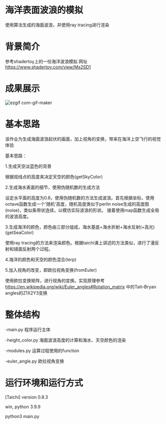 # 海洋表面波浪的模拟
使用算法生成的海面波浪，并使用ray tracing进行渲染
# 背景简介
参考shadertoy上的一份海洋波浪模拟
网址 https://www.shadertoy.com/view/Ms2SD1

# 成果展示
![ezgif com-gif-maker](https://user-images.githubusercontent.com/91379790/148377586-5947b384-c5f9-4f61-b2ba-cfb799292d18.gif)

# 基本思路
该作业为生成海面波浪起伏的画面，加上视角的变换，带来在海洋上空飞行的视觉体验

基本思路：

1.生成天空淡蓝色的背景

根据视线点的高度来决定天空的颜色(getSkyColor)

2.生成海水表面的细节，使用伪随机数的生成方法

设定水平面的高度为0.6，使用伪随机数的方法生成波浪。首先根据坐标，使用octave函数生成一个'随机'高度，随机高度类似于perlin noise生成的高度图(noise)，类似条带状连续，以模仿实际波浪的形状。
接着使用map函数生成全局的波浪高度。

3.生成海洋的颜色，颜色由三部分组成，海水基底+海水折射+海水反射(+高光)(getSeaColor)

使用ray tracing的方法来渲染颜色。根据taichi课上讲述的方法类似，进行了漫反射和镜面反射两个过程。

4.海洋的颜色和天空的颜色混合(lerp)

5.加入视角的改变，即欧拉视角变换(fromEuler)

使用欧拉变换矩阵，进行视角的变换。实现原理参考 https://en.wikipedia.org/wiki/Euler_angles#Rotation_matrix 中的Tait–Bryan angles的Z1X2Y3变换

# 整体结构

-main.py 程序运行主体

-height_color.py 海面波浪高度的计算和海水、天空颜色的渲染

-modules.py 运算过程使用的function

-euler_angle.py 欧拉视角变换

# 运行环境和运行方式
[Taichi] version 0.8.3

win, python 3.9.9

python3 main.py
